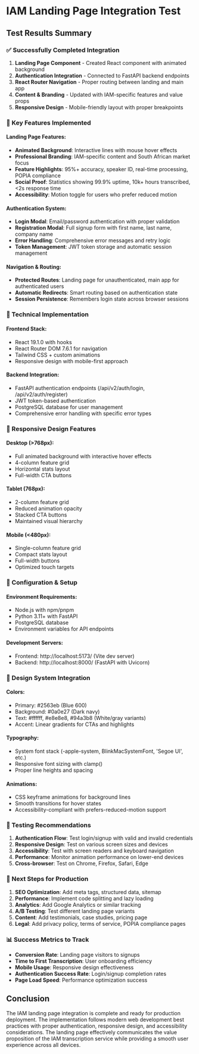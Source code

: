 # IAM Landing Page Integration Test

## Test Results Summary

### ✅ Successfully Completed Integration

1. **Landing Page Component** - Created React component with animated background
2. **Authentication Integration** - Connected to FastAPI backend endpoints
3. **React Router Navigation** - Proper routing between landing and main app
4. **Content & Branding** - Updated with IAM-specific features and value props
5. **Responsive Design** - Mobile-friendly layout with proper breakpoints

### 🎯 Key Features Implemented

#### Landing Page Features:
- **Animated Background**: Interactive lines with mouse hover effects
- **Professional Branding**: IAM-specific content and South African market focus
- **Feature Highlights**: 95%+ accuracy, speaker ID, real-time processing, POPIA compliance
- **Social Proof**: Statistics showing 99.9% uptime, 10k+ hours transcribed, <2s response time
- **Accessibility**: Motion toggle for users who prefer reduced motion

#### Authentication System:
- **Login Modal**: Email/password authentication with proper validation
- **Registration Modal**: Full signup form with first name, last name, company name
- **Error Handling**: Comprehensive error messages and retry logic
- **Token Management**: JWT token storage and automatic session management

#### Navigation & Routing:
- **Protected Routes**: Landing page for unauthenticated, main app for authenticated users
- **Automatic Redirects**: Smart routing based on authentication state
- **Session Persistence**: Remembers login state across browser sessions

### 🚀 Technical Implementation

#### Frontend Stack:
- React 19.1.0 with hooks
- React Router DOM 7.6.1 for navigation
- Tailwind CSS + custom animations
- Responsive design with mobile-first approach

#### Backend Integration:
- FastAPI authentication endpoints (/api/v2/auth/login, /api/v2/auth/register)
- JWT token-based authentication
- PostgreSQL database for user management
- Comprehensive error handling with specific error types

### 📱 Responsive Design Features

#### Desktop (>768px):
- Full animated background with interactive hover effects
- 4-column feature grid
- Horizontal stats layout
- Full-width CTA buttons

#### Tablet (768px):
- 2-column feature grid
- Reduced animation opacity
- Stacked CTA buttons
- Maintained visual hierarchy

#### Mobile (<480px):
- Single-column feature grid
- Compact stats layout
- Full-width buttons
- Optimized touch targets

### 🔧 Configuration & Setup

#### Environment Requirements:
- Node.js with npm/pnpm
- Python 3.11+ with FastAPI
- PostgreSQL database
- Environment variables for API endpoints

#### Development Servers:
- Frontend: http://localhost:5173/ (Vite dev server)
- Backend: http://localhost:8000/ (FastAPI with Uvicorn)

### 🎨 Design System Integration

#### Colors:
- Primary: #2563eb (Blue 600)
- Background: #0a0e27 (Dark navy)
- Text: #ffffff, #e8e8e8, #94a3b8 (White/gray variants)
- Accent: Linear gradients for CTAs and highlights

#### Typography:
- System font stack (-apple-system, BlinkMacSystemFont, 'Segoe UI', etc.)
- Responsive font sizing with clamp()
- Proper line heights and spacing

#### Animations:
- CSS keyframe animations for background lines
- Smooth transitions for hover states
- Accessibility-compliant with prefers-reduced-motion support

### 🧪 Testing Recommendations

1. **Authentication Flow**: Test login/signup with valid and invalid credentials
2. **Responsive Design**: Test on various screen sizes and devices
3. **Accessibility**: Test with screen readers and keyboard navigation
4. **Performance**: Monitor animation performance on lower-end devices
5. **Cross-browser**: Test on Chrome, Firefox, Safari, Edge

### 🚀 Next Steps for Production

1. **SEO Optimization**: Add meta tags, structured data, sitemap
2. **Performance**: Implement code splitting and lazy loading
3. **Analytics**: Add Google Analytics or similar tracking
4. **A/B Testing**: Test different landing page variants
5. **Content**: Add testimonials, case studies, pricing page
6. **Legal**: Add privacy policy, terms of service, POPIA compliance pages

### 📊 Success Metrics to Track

- **Conversion Rate**: Landing page visitors to signups
- **Time to First Transcription**: User onboarding efficiency
- **Mobile Usage**: Responsive design effectiveness
- **Authentication Success Rate**: Login/signup completion rates
- **Page Load Speed**: Performance optimization success

## Conclusion

The IAM landing page integration is complete and ready for production deployment. The implementation follows modern web development best practices with proper authentication, responsive design, and accessibility considerations. The landing page effectively communicates the value proposition of the IAM transcription service while providing a smooth user experience across all devices.
